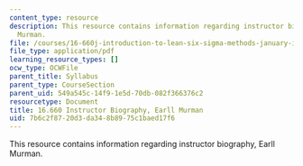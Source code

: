 ```yaml
---
content_type: resource
description: This resource contains information regarding instructor biography, Earll
  Murman.
file: /courses/16-660j-introduction-to-lean-six-sigma-methods-january-iap-2012/7b6c2f8720d3da348b8975c1baed17f6_MIT16_660JIAP12_murman.pdf
file_type: application/pdf
learning_resource_types: []
ocw_type: OCWFile
parent_title: Syllabus
parent_type: CourseSection
parent_uid: 549a545c-14f9-1e5d-70db-082f366376c2
resourcetype: Document
title: 16.660 Instructor Biography, Earll Murman
uid: 7b6c2f87-20d3-da34-8b89-75c1baed17f6
---
```

This resource contains information regarding instructor biography, Earll Murman.

